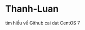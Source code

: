 # Thanh-Luan
tìm hiểu về Github
cai dat CentOS 7
<!--stackedit_data:
eyJoaXN0b3J5IjpbMjc4NTgxOTEyXX0=
-->